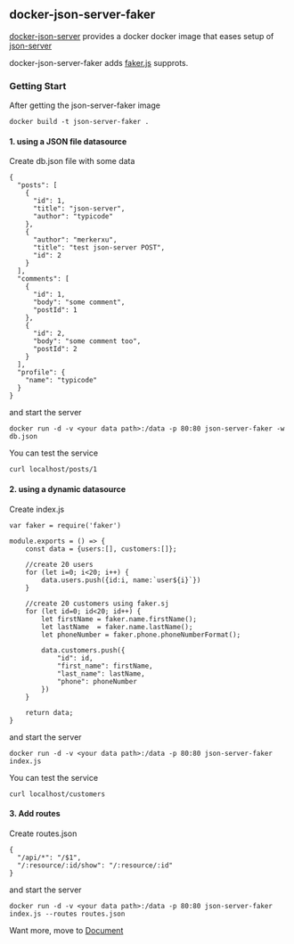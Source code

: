 ## docker-json-server-faker
[docker-json-server](https://github.com/clue/docker-json-server) provides a docker  docker image that eases setup of [json-server](https://github.com/typicode/json-server)

docker-json-server-faker adds [faker.js](https://github.com/Marak/faker.js) supprots.

### Getting Start

After getting the json-server-faker image
```
docker build -t json-server-faker .
```
#### 1. using a JSON file datasource 
Create db.json file with some data
```
{
  "posts": [
    {
      "id": 1,
      "title": "json-server",
      "author": "typicode"
    },
    {
      "author": "merkerxu",
      "title": "test json-server POST",
      "id": 2
    }
  ],
  "comments": [
    {
      "id": 1,
      "body": "some comment",
      "postId": 1
    },
    {
      "id": 2,
      "body": "some comment too",
      "postId": 2
    }
  ],
  "profile": {
    "name": "typicode"
  }
}
```
and start the server
```
docker run -d -v <your data path>:/data -p 80:80 json-server-faker -w db.json
```
You can test the service
```
curl localhost/posts/1
```
#### 2. using a dynamic datasource 
Create index.js 
```
var faker = require('faker')

module.exports = () => {
    const data = {users:[], customers:[]};

    //create 20 users
    for (let i=0; i<20; i++) {
        data.users.push({id:i, name:`user${i}`})
    }

    //create 20 customers using faker.sj
    for (let id=0; id<20; id++) {
        let firstName = faker.name.firstName();
        let lastName  = faker.name.lastName();
        let phoneNumber = faker.phone.phoneNumberFormat();

        data.customers.push({
            "id": id,
            "first_name": firstName,
            "last_name": lastName,
            "phone": phoneNumber
        })
    }

    return data;
}
```
and start the server
```
docker run -d -v <your data path>:/data -p 80:80 json-server-faker index.js
```
You can test the service
```
curl localhost/customers
```
#### 3. Add routes
Create routes.json
```
{
  "/api/*": "/$1",
  "/:resource/:id/show": "/:resource/:id"
}
```
and start the server
```
docker run -d -v <your data path>:/data -p 80:80 json-server-faker index.js --routes routes.json
```

Want more, move to [Document](https://github.com/typicode/json-server#getting-started)
